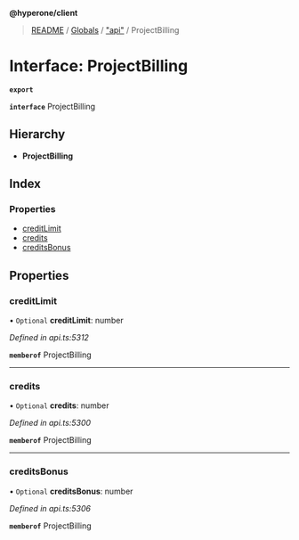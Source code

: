 **@hyperone/client**

> [README](../README.md) / [Globals](../globals.md) / ["api"](../modules/_api_.md) / ProjectBilling

# Interface: ProjectBilling

**`export`** 

**`interface`** ProjectBilling

## Hierarchy

* **ProjectBilling**

## Index

### Properties

* [creditLimit](_api_.projectbilling.md#creditlimit)
* [credits](_api_.projectbilling.md#credits)
* [creditsBonus](_api_.projectbilling.md#creditsbonus)

## Properties

### creditLimit

• `Optional` **creditLimit**: number

*Defined in api.ts:5312*

**`memberof`** ProjectBilling

___

### credits

• `Optional` **credits**: number

*Defined in api.ts:5300*

**`memberof`** ProjectBilling

___

### creditsBonus

• `Optional` **creditsBonus**: number

*Defined in api.ts:5306*

**`memberof`** ProjectBilling
